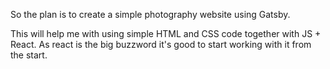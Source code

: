 So the plan is to create a simple photography website using Gatsby. 

This will help me with using simple HTML and CSS code together with JS + React. As react is the big buzzword it's good to start working with it from the start.

